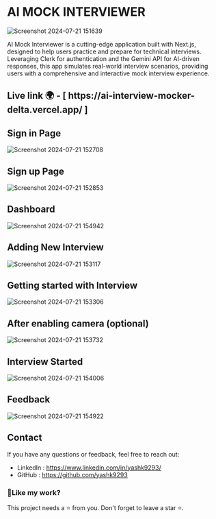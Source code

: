 # AI MOCK INTERVIEWER

![Screenshot 2024-07-21 151639](https://github.com/user-attachments/assets/9e3f10e9-40ea-40a9-8a8b-690868489218)

AI Mock Interviewer is a cutting-edge application built with Next.js, designed to help users practice and prepare for technical interviews. Leveraging Clerk for authentication and the Gemini API for AI-driven responses, this app simulates real-world interview scenarios, providing users with a comprehensive and interactive mock interview experience.

<h2>Live link 🌍 - [  https://ai-interview-mocker-delta.vercel.app/  ]</h2>

## Sign in Page
![Screenshot 2024-07-21 152708](https://github.com/user-attachments/assets/6c38fbb1-a4a2-461a-b27b-d4e901a3363f)

## Sign up Page
![Screenshot 2024-07-21 152853](https://github.com/user-attachments/assets/de490e24-567f-4d8d-8dbb-b8a3d777e6b4)

## Dashboard
![Screenshot 2024-07-21 154942](https://github.com/user-attachments/assets/73807a95-c90f-466d-a4cd-3aaa1dede5bc)

## Adding New Interview
![Screenshot 2024-07-21 153117](https://github.com/user-attachments/assets/2dd7c381-7a80-410d-8f8d-719f96716c5f)

## Getting started with Interview
![Screenshot 2024-07-21 153306](https://github.com/user-attachments/assets/70b671a8-d1a6-4e17-b86e-efd227a5d643)

## After enabling camera (optional)
![Screenshot 2024-07-21 153732](https://github.com/user-attachments/assets/90ba9cbf-50df-479f-a187-418759d2255a)

## Interview Started
![Screenshot 2024-07-21 154006](https://github.com/user-attachments/assets/4d64c7bd-a29d-4adc-a8a3-cdb3b73a9eb5)

## Feedback
![Screenshot 2024-07-21 154922](https://github.com/user-attachments/assets/d5434aac-0c6c-44f6-a570-f74044e2df4c)


## Contact
If you have any questions or feedback, feel free to reach out:
- LinkedIn : https://www.linkedin.com/in/yashk9293/
- GitHub : https://github.com/yashk9293

<h3>💖Like my work?</h3>
This project needs a ⭐️ from you. Don't forget to leave a star ⭐️.